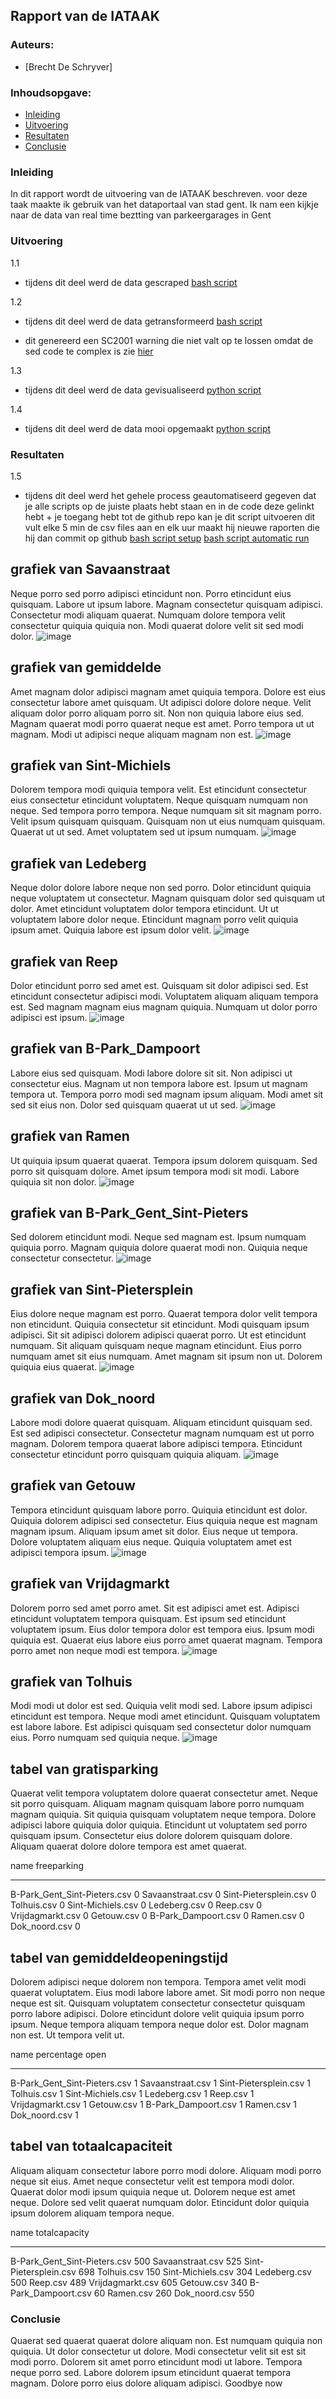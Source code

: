 ## Rapport van de IATAAK
### Auteurs:
 - [Brecht De Schryver]
### Inhoudsopgave:
 - [Inleiding](#inleiding)
 - [Uitvoering](#uitvoering)
 - [Resultaten](#resultaten)
 - [Conclusie](#conclusie)
### Inleiding
In dit rapport wordt de uitvoering van de IATAAK beschreven. voor deze taak maakte ik gebruik van het dataportaal van stad gent. Ik nam een kijkje naar de data van real time beztting van parkeergarages in Gent
### Uitvoering
1.1
 - tijdens dit deel werd de data gescraped
[bash script](https://github.com/BrechtDeSchryver/iataak/blob/main/data-workflow/scripts/webscraper.sh)

1.2
 - tijdens dit deel werd de data getransformeerd
[bash script](https://github.com/BrechtDeSchryver/iataak/blob/main/data-workflow/scripts/transform.sh)

 - dit genereerd een SC2001 warning die niet valt op te lossen omdat de sed code te complex is zie [hier](https://www.shellcheck.net/wiki/SC2001)

1.3
 - tijdens dit deel werd de data gevisualiseerd
[python script](https://github.com/BrechtDeSchryver/iataak/blob/main/data-workflow/scripts/analyse.py)

1.4
 - tijdens dit deel werd de data mooi opgemaakt
[python script](https://github.com/BrechtDeSchryver/iataak/blob/main/data-workflow/scripts/report.py)
### Resultaten

1.5
 - tijdens dit deel werd het gehele process geautomatiseerd
gegeven dat je alle scripts op de juiste plaats hebt staan en in de code deze gelinkt hebt + je toegang hebt tot de github repo kan je dit script uitvoeren
dit vult elke 5 min de csv files aan en elk uur maakt hij nieuwe raporten die hij dan commit op github
[bash script setup](https://github.com/BrechtDeSchryver/iataak/blob/main/data-workflow/scripts/setup.sh)
[bash script automatic run](https://github.com/BrechtDeSchryver/iataak/blob/main/data-workflow/scripts/automated.sh)
## grafiek van Savaanstraat
Neque porro sed porro adipisci etincidunt non. Porro etincidunt eius quisquam. Labore ut ipsum labore. Magnam consectetur quisquam adipisci. Consectetur modi aliquam quaerat. Numquam dolore tempora velit consectetur quiquia quiquia non. Modi quaerat dolore velit sit sed modi dolor.
![image](https://github.com/BrechtDeSchryver/iataak/blob/main/data-workflow/csvimage/Savaanstraat.csv.png)
## grafiek van gemiddelde
Amet magnam dolor adipisci magnam amet quiquia tempora. Dolore est eius consectetur labore amet quisquam. Ut adipisci dolore dolore neque. Velit aliquam dolor porro aliquam porro sit. Non non quiquia labore eius sed. Magnam quaerat modi porro quaerat neque est amet. Porro tempora ut ut magnam. Modi ut adipisci neque aliquam magnam non est.
![image](https://github.com/BrechtDeSchryver/iataak/blob/main/data-workflow/csvimage/gemiddelde.csv.png)
## grafiek van Sint-Michiels
Dolorem tempora modi quiquia tempora velit. Est etincidunt consectetur eius consectetur etincidunt voluptatem. Neque quisquam numquam non neque. Sed tempora porro tempora. Neque numquam sit sit magnam porro. Velit ipsum quisquam quisquam. Quisquam non ut eius numquam quisquam. Quaerat ut ut sed. Amet voluptatem sed ut ipsum numquam.
![image](https://github.com/BrechtDeSchryver/iataak/blob/main/data-workflow/csvimage/Sint-Michiels.csv.png)
## grafiek van Ledeberg
Neque dolor dolore labore neque non sed porro. Dolor etincidunt quiquia neque voluptatem ut consectetur. Magnam quisquam dolor sed quisquam ut dolor. Amet etincidunt voluptatem dolor tempora etincidunt. Ut ut voluptatem labore dolor neque. Etincidunt magnam porro velit quiquia ipsum amet. Quiquia labore est ipsum dolor velit.
![image](https://github.com/BrechtDeSchryver/iataak/blob/main/data-workflow/csvimage/Ledeberg.csv.png)
## grafiek van Reep
Dolor etincidunt porro sed amet est. Quisquam sit dolor adipisci sed. Est etincidunt consectetur adipisci modi. Voluptatem aliquam aliquam tempora est. Sed magnam magnam eius magnam quiquia. Numquam ut dolor porro adipisci est ipsum.
![image](https://github.com/BrechtDeSchryver/iataak/blob/main/data-workflow/csvimage/Reep.csv.png)
## grafiek van B-Park_Dampoort
Labore eius sed quisquam. Modi labore dolore sit sit. Non adipisci ut consectetur eius. Magnam ut non tempora labore est. Ipsum ut magnam tempora ut. Tempora porro modi sed magnam ipsum aliquam. Modi amet sit sed sit eius non. Dolor sed quisquam quaerat ut ut sed.
![image](https://github.com/BrechtDeSchryver/iataak/blob/main/data-workflow/csvimage/B-Park_Dampoort.csv.png)
## grafiek van Ramen
Ut quiquia ipsum quaerat quaerat. Tempora ipsum dolorem quisquam. Sed porro sit quisquam dolore. Amet ipsum tempora modi sit modi. Labore quiquia sit non dolor.
![image](https://github.com/BrechtDeSchryver/iataak/blob/main/data-workflow/csvimage/Ramen.csv.png)
## grafiek van B-Park_Gent_Sint-Pieters
Sed dolorem etincidunt modi. Neque sed magnam est. Ipsum numquam quiquia porro. Magnam quiquia dolore quaerat modi non. Quiquia neque consectetur consectetur.
![image](https://github.com/BrechtDeSchryver/iataak/blob/main/data-workflow/csvimage/B-Park_Gent_Sint-Pieters.csv.png)
## grafiek van Sint-Pietersplein
Eius dolore neque magnam est porro. Quaerat tempora dolor velit tempora non etincidunt. Quiquia consectetur sit etincidunt. Modi quisquam ipsum adipisci. Sit sit adipisci dolorem adipisci quaerat porro. Ut est etincidunt numquam. Sit aliquam quisquam neque magnam etincidunt. Eius porro numquam amet sit eius numquam. Amet magnam sit ipsum non ut. Dolorem quiquia eius quaerat.
![image](https://github.com/BrechtDeSchryver/iataak/blob/main/data-workflow/csvimage/Sint-Pietersplein.csv.png)
## grafiek van Dok_noord
Labore modi dolore quaerat quisquam. Aliquam etincidunt quisquam sed. Est sed adipisci consectetur. Consectetur magnam numquam est ut porro magnam. Dolorem tempora quaerat labore adipisci tempora. Etincidunt consectetur etincidunt porro quisquam quiquia aliquam.
![image](https://github.com/BrechtDeSchryver/iataak/blob/main/data-workflow/csvimage/Dok_noord.csv.png)
## grafiek van Getouw
Tempora etincidunt quisquam labore porro. Quiquia etincidunt est dolor. Quiquia dolorem adipisci sed consectetur. Eius quiquia neque est magnam magnam ipsum. Aliquam ipsum amet sit dolor. Eius neque ut tempora. Dolore voluptatem aliquam eius neque. Quiquia voluptatem amet est adipisci tempora ipsum.
![image](https://github.com/BrechtDeSchryver/iataak/blob/main/data-workflow/csvimage/Getouw.csv.png)
## grafiek van Vrijdagmarkt
Dolorem porro sed amet porro amet. Sit est adipisci amet est. Adipisci etincidunt voluptatem tempora quisquam. Est ipsum sed etincidunt voluptatem ipsum. Eius dolor tempora dolor est tempora eius. Ipsum modi quiquia est. Quaerat eius labore eius porro amet quaerat magnam. Tempora porro amet non neque modi est tempora.
![image](https://github.com/BrechtDeSchryver/iataak/blob/main/data-workflow/csvimage/Vrijdagmarkt.csv.png)
## grafiek van Tolhuis
Modi modi ut dolor est sed. Quiquia velit modi sed. Labore ipsum adipisci etincidunt est tempora. Neque modi amet etincidunt. Quisquam voluptatem est labore labore. Est adipisci quisquam sed consectetur dolor numquam eius. Porro numquam sed quiquia neque.
![image](https://github.com/BrechtDeSchryver/iataak/blob/main/data-workflow/csvimage/Tolhuis.csv.png)
## tabel van gratisparking
Quaerat velit tempora voluptatem dolore quaerat consectetur amet. Neque sit porro quisquam. Aliquam magnam quisquam labore porro numquam magnam quiquia. Sit quiquia quisquam voluptatem neque tempora. Dolore adipisci labore quiquia dolor quiquia. Etincidunt ut voluptatem sed porro quisquam ipsum. Consectetur eius dolore dolorem quisquam dolore. Aliquam quaerat dolore dolore tempora est amet quaerat.

name                            freeparking
----------------------------  -------------
B-Park_Gent_Sint-Pieters.csv              0
Savaanstraat.csv                          0
Sint-Pietersplein.csv                     0
Tolhuis.csv                               0
Sint-Michiels.csv                         0
Ledeberg.csv                              0
Reep.csv                                  0
Vrijdagmarkt.csv                          0
Getouw.csv                                0
B-Park_Dampoort.csv                       0
Ramen.csv                                 0
Dok_noord.csv                             0
## tabel van gemiddeldeopeningstijd
Dolorem adipisci neque dolorem non tempora. Tempora amet velit modi quaerat voluptatem. Eius modi labore labore amet. Sit modi porro non neque neque est sit. Quisquam voluptatem consectetur consectetur quisquam porro labore adipisci. Dolore etincidunt dolore velit quiquia ipsum porro ipsum. Neque tempora aliquam tempora neque dolor est. Dolor magnam non est. Ut tempora velit ut.

name                            percentage open
----------------------------  -----------------
B-Park_Gent_Sint-Pieters.csv                  1
Savaanstraat.csv                              1
Sint-Pietersplein.csv                         1
Tolhuis.csv                                   1
Sint-Michiels.csv                             1
Ledeberg.csv                                  1
Reep.csv                                      1
Vrijdagmarkt.csv                              1
Getouw.csv                                    1
B-Park_Dampoort.csv                           1
Ramen.csv                                     1
Dok_noord.csv                                 1
## tabel van totaalcapaciteit
Aliquam aliquam consectetur labore porro modi dolore. Aliquam modi porro neque sit eius. Amet neque consectetur velit est tempora modi dolor. Quaerat dolor modi ipsum quiquia neque ut. Dolorem neque est amet neque. Dolore sed velit quaerat numquam dolor. Etincidunt dolor quiquia ipsum dolorem aliquam tempora neque.

name                            totalcapacity
----------------------------  ---------------
B-Park_Gent_Sint-Pieters.csv              500
Savaanstraat.csv                          525
Sint-Pietersplein.csv                     698
Tolhuis.csv                               150
Sint-Michiels.csv                         304
Ledeberg.csv                              500
Reep.csv                                  489
Vrijdagmarkt.csv                          605
Getouw.csv                                340
B-Park_Dampoort.csv                        60
Ramen.csv                                 260
Dok_noord.csv                             550
### Conclusie
Quaerat sed quaerat quaerat dolore aliquam non. Est numquam quiquia non quiquia. Ut dolor consectetur ut dolore. Modi consectetur velit sit est sit modi porro. Dolorem sit amet porro etincidunt modi ut labore. Tempora neque porro sed. Labore dolorem ipsum etincidunt quaerat tempora magnam. Dolore porro eius dolore aliquam adipisci.
Goodbye now